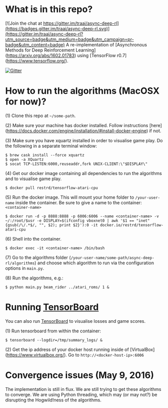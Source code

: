 # What is in this repo?

[![Join the chat at https://gitter.im/traai/async-deep-rl](https://badges.gitter.im/traai/async-deep-rl.svg)](https://gitter.im/traai/async-deep-rl?utm_source=badge&utm_medium=badge&utm_campaign=pr-badge&utm_content=badge)
A re-implementation of [Asynchronous Methods for Deep Reinforcement Learning]
(https://arxiv.org/abs/1602.01783) using [TensorFlow r0.7]
(https://www.tensorflow.org/).

[![Gitter](https://badges.gitter.im/traai/async-deep-rl.svg)](https://gitter.im/traai/async-deep-rl?utm_source=badge&utm_medium=badge&utm_campaign=pr-badge)


# How to run the algorithms (MacOSX for now)?
(1) Clone this repo at `~/some-path`.

(2) Make sure your machine has docker installed. Follow instructions [here]
(https://docs.docker.com/engine/installation/#install-docker-engine) if not.

(3) Make sure you have xquartz installed in order to visualise game play. 
Do the following in a separate terminal window:
```
$ brew cask install --force xquartz
$ open -a XQuartz
$ socat TCP-LISTEN:6000,reuseaddr,fork UNIX-CLIENT:\"$DISPLAY\"
```

(4) Get our docker image containing all dependencies to run the algorithms and 
to visualise game play.
```shell
$ docker pull restrd/tensorflow-atari-cpu
```

(5) Run the docker image. This will mount your home folder to `/your-user-name` 
inside the container. Be sure to give a name to the container: 
`<container-name>`
```shell
$ docker run -d -p 8888:8888 -p 6006:6006 --name <container-name> -v ~/:/root/$usr -e DISPLAY=$(ifconfig vboxnet0 | awk '$1 == "inet" {gsub(/\/.*$/, "", $2); print $2}'):0 -it docker.io/restrd/tensorflow-atari-cpu
```

(6) Shell into the container.
```
$ docker exec -it <container-name> /bin/bash
```

(7) Go to the algorithms folder 
(`/your-user-name/some-path/async-deep-rl/algorithms`) and choose which 
algorithm to run via the configuration options in `main.py`.

(8) Run the algorithms, e.g.:
```shell
$ python main.py beam_rider ../atari_roms/ 1 &
```

# Running [TensorBoard](https://www.tensorflow.org/versions/r0.8/how_tos/summaries_and_tensorboard/index.html)
You can also run [TensorBoard](https://www.tensorflow.org/versions/r0.8/how_tos/summaries_and_tensorboard/index.html) 
to visualise losses and game scores. 

(1) Run tensorboard from within the container:
```
$ tensorboard --logdir=/tmp/summary_logs/ &
```

(2) Get the ip address of your docker host running inside of [VirtualBox]
(https://www.virtualbox.org/). Go to `http://<docker-host-ip>:6006`


# Convergence issues (May 9, 2016)
The implementation is still in flux. We are still trying to get these algorithms 
to converge. We are using Python threading, which may (or may not?) be 
disrupting the Hogwild!ness of the algorithms.
